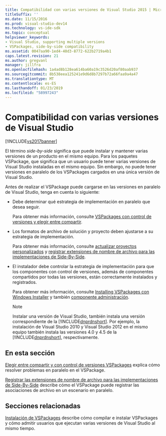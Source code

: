 ```yaml
---
title: Compatibilidad con varias versiones de Visual Studio 2015 | Microsoft Docs
titleSuffix: ''
ms.date: 11/15/2016
ms.prod: visual-studio-dev14
ms.technology: vs-ide-sdk
ms.topic: conceptual
helpviewer_keywords:
- Visual Studio, supporting multiple versions
- VSPackages, side-by-side compatibility
ms.assetid: 0047aa90-1ed4-40d3-8772-622b2719a4b1
caps.latest.revision: 21
ms.author: gregvanl
manager: jillfra
ms.openlocfilehash: 1a4ad8b128ea614ba60a19c3526d20af80aab937
ms.sourcegitcommit: 8b538eea125241e9d6d8b7297b72a66faa9a4a47
ms.translationtype: MT
ms.contentlocale: es-ES
ms.lasthandoff: 01/23/2019
ms.locfileid: "58997243"
---
```

# <a name="supporting-multiple-versions-of-visual-studio"></a>Compatibilidad con varias versiones de Visual Studio
[!INCLUDE[vs2017banner](../includes/vs2017banner.md)]

El término *side-by-side* significa que puede instalar y mantener varias versiones de un producto en el mismo equipo. Para los paquetes VSPackage, que significa que un usuario puede tener varias versiones de Visual Studio instaladas en el mismo equipo. Sin embargo, no puede tener versiones en paralelo de los VSPackages cargados en una única versión de Visual Studio.

 Antes de realizar el VSPackage puede cargarse en las versiones en paralelo de Visual Studio, tenga en cuenta lo siguiente:

-   Debe determinar qué estrategia de implementación en paralelo que desea seguir.

     Para obtener más información, consulte [VSPackages con control de versiones y elegir entre compartir](../extensibility/choosing-between-shared-and-versioned-vspackages.md).

-   Los formatos de archivo de solución y proyecto deben ajustarse a su estrategia de implementación.

     Para obtener más información, consulte [actualizar proyectos personalizados](../misc/upgrading-custom-projects.md) y [registrar extensiones de nombre de archivo para las implementaciones de Side-By-Side](../extensibility/registering-file-name-extensions-for-side-by-side-deployments.md).

-   El instalador debe controlar la estrategia de implementación para que los componentes con control de versiones, además de componentes compartidos por todas las versiones, están correctamente instalados y registrados.

     Para obtener más información, consulte [Installing VSPackages con Windows Installer](../extensibility/internals/installing-vspackages-with-windows-installer.md) y también [componente administración](../extensibility/internals/component-management.md).

    > [!NOTE]
    >  Instalar una versión de Visual Studio, también instala una versión correspondiente de la [!INCLUDE[dnprdnshort](../includes/dnprdnshort-md.md)]. Por ejemplo, la instalación de Visual Studio 2010 y Visual Studio 2012 en el mismo equipo también instala las versiones 4.0 y 4.5 de la [!INCLUDE[dnprdnshort](../includes/dnprdnshort-md.md)], respectivamente.

## <a name="in-this-section"></a>En esta sección
 [Elegir entre compartir y con control de versiones VSPackages](../extensibility/choosing-between-shared-and-versioned-vspackages.md) explica cómo resolver problemas en paralelo en el VSPackage.

 [Registrar las extensiones de nombre de archivo para las implementaciones de Side-By-Side](../extensibility/registering-file-name-extensions-for-side-by-side-deployments.md) describe cómo el VSPackage puede registrar las asociaciones de archivo en un escenario en paralelo.

## <a name="related-sections"></a>Secciones relacionadas
 [Instalación de VSPackages](../misc/installing-vspackages.md) describe cómo compilar e instalar VSPackages y cómo admitir usuarios que ejecutan varias versiones de Visual Studio al mismo tiempo.
